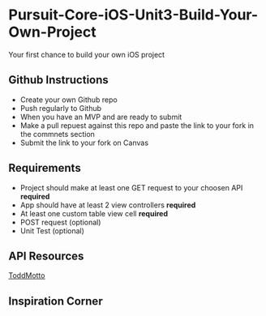 # Pursuit-Core-iOS-Unit3-Build-Your-Own-Project
Your first chance to build your own iOS project

## Github Instructions 

- Create your own Github repo
- Push regularly to Github 
- When you have an MVP and are ready to submit
- Make a pull repuest against this repo and paste the link to your fork in the commnets section
- Submit the link to your fork on Canvas 

## Requirements 

- Project should make at least one GET request to your choosen API **required** 
- App should have at least 2 view controllers **required** 
- At least one custom table view cell **required**  
- POST request (optional) 
- Unit Test (optional) 


## API Resources 

[ToddMotto](https://github.com/toddmotto/public-apis)  

## Inspiration Corner 

